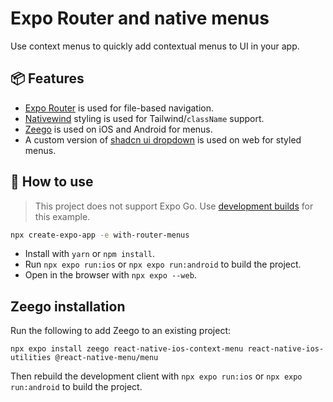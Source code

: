 # Expo Router and native menus

Use context menus to quickly add contextual menus to UI in your app.

## 📦 Features

- [Expo Router](https://docs.expo.dev/router/introduction/) is used for file-based navigation.
- [Nativewind](https://www.nativewind.dev/v4/overview/) styling is used for Tailwind/`className` support.
- [Zeego](https://zeego.dev/) is used on iOS and Android for menus.
- A custom version of [shadcn ui dropdown](https://ui.shadcn.com/docs/components/dropdown-menu) is used on web for styled menus.

## 🚀 How to use

> This project does not support Expo Go. Use [development builds](https://docs.expo.dev/develop/development-builds/introduction/) for this example.

```sh
npx create-expo-app -e with-router-menus
```

- Install with `yarn` or `npm install`.
- Run `npx expo run:ios` or `npx expo run:android` to build the project.
- Open in the browser with `npx expo --web`.

## Zeego installation

Run the following to add Zeego to an existing project:

```
npx expo install zeego react-native-ios-context-menu react-native-ios-utilities @react-native-menu/menu
```

Then rebuild the development client with `npx expo run:ios` or `npx expo run:android` to build the project.
